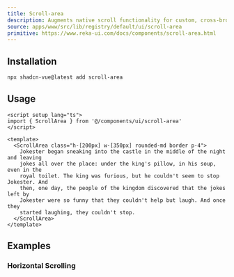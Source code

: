 ```yaml
---
title: Scroll-area
description: Augments native scroll functionality for custom, cross-browser styling.
source: apps/www/src/lib/registry/default/ui/scroll-area
primitive: https://www.reka-ui.com/docs/components/scroll-area.html
---
```


<ComponentPreview name="ScrollAreaDemo" />

## Installation

```bash
npx shadcn-vue@latest add scroll-area
```
## Usage

```vue
<script setup lang="ts">
import { ScrollArea } from '@/components/ui/scroll-area'
</script>

<template>
  <ScrollArea class="h-[200px] w-[350px] rounded-md border p-4">
    Jokester began sneaking into the castle in the middle of the night and leaving
    jokes all over the place: under the king's pillow, in his soup, even in the
    royal toilet. The king was furious, but he couldn't seem to stop Jokester. And
    then, one day, the people of the kingdom discovered that the jokes left by
    Jokester were so funny that they couldn't help but laugh. And once they
    started laughing, they couldn't stop.
  </ScrollArea>
</template>
```

## Examples

### Horizontal Scrolling

<ComponentPreview name="ScrollAreaHorizontalDemo" />
